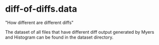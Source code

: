 # diff-of-diffs.data
"How different are different diffs"

The dataset of all files that have different diff output generated by Myers and Histogram can be found in the dataset directory.
